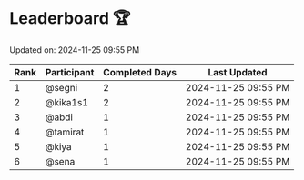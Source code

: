 # Leaderboard 🏆

Updated on: 2024-11-25 09:55 PM

| Rank | Participant   | Completed Days | Last Updated         |
|------|---------------|----------------|----------------------|
| 1    | @segni    | 2             | 2024-11-25 09:55 PM |
| 2    | @kika1s1    | 2             | 2024-11-25 09:55 PM |
| 3    | @abdi    | 1             | 2024-11-25 09:55 PM |
| 4    | @tamirat    | 1             | 2024-11-25 09:55 PM |
| 5    | @kiya    | 1             | 2024-11-25 09:55 PM |
| 6    | @sena    | 1             | 2024-11-25 09:55 PM |
